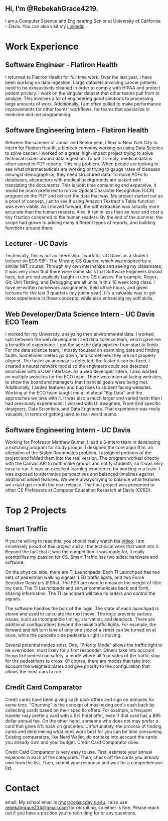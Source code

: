 ## Hi, I’m @RebekahGrace4219. 
 
I am a Computer Science and Engineering Senior at University of California - Davis. You can also visit my [Linkedin](https://www.linkedin.com/in/rebekah-grace-2567b41a4/).

# Work Experience
## Software Engineer - Flatiron Health 
I returned to Flatiron Health for full time work. Over the last year, I have been working on data ingestion. Large datasets involving cancer patients need to be exhaustively cleaned in order to comply with HIPAA and protect patient privacy. I work on the singular dataset that other teams pull from to analyze. This involves a lot of engineering good solutions to processing large amounts of work. Additionally, I am often pulled to make performance improvements for other teams' workflows, for teams that specialize in medicine and not programming. 

## Software Engineering Intern - Flatiron Health
Between the summer of Junior and Senior year, I flew to New York City to intern for Flatiron Health, a biotech company working on using Data Science to solve cancer. I worked on a great, high-impact project trying to solve technical issues around data ingestion. To put it simply, medical data is often stored in PDF reports. This is a problem. When people are looking to see what pharmaceuticals are working or trying to gauge rates of diseases amongst demographics, they need structured data. To move PDFs to databases, abstractors with medical backgrounds are tasked with translating the documents. This is both time consuming and expensive. It would be much preferred to run an Optical Character Recognition (OCR) program on the PDF and extract the data that way. My project started out as a proof of concept, just to see if using Amazon Textract's Table function was even viable. As I moved forward, the pdf extraction was actually more accurate than the human readers. Also, it ran in less than an hour and cost a tiny fraction compared to the human readers. By the end of the summer, the scope had grown to adding many different types of reports, and building functions around them. 

## Lecturer - UC Davis
Technically, this is not an internship. I work for UC Davis as a student lecturer on ECS 98F: The Missing CS Quarter, which was inspired by a similar MIT course. Through my own internships and seeing my classmates, it was very clear that there were some skills that Software Engineers should have, but are not explicitly taught in core CS classes. For example, Regex, Git, Unit Testing, and Debugging are all units in this 10 week long class. I have re-written homework assignments, held office hours, and given lectures for the last 3 quarters (my junior year). It's a valuable way to get more experience in these concepts, while also enhancing my soft skills.

## Web Developer/Data Science Intern - UC Davis ECO Team
I worked for my University, analyzing their environmental data. I worked split between the web development and data science team, which gave me a breadth of experience. I got the see the data pipeline from start to finish. For the data science team, I mostly focused on examining data and finding faults. Sometimes meters go down, and sometimes they are not properly aligned. The faster an anomaly is detected, the faster it can be fixed. I created a neural network model so the engineers could see detected anomalies with a User Interface. As a web developer intern, I also worked on multiple websites for the ECO team. There were internal facing websites, to show the board and managers that financial goals were being met. Additionally, I added features and bug fixes to student facing websites. Working at the ECO team taught me a lot about "Big Data" and the approaches we take with it. It was also a much larger and varied team than I had previously experienced. I worked with UI designers, Front-End specific designers, Data Scientists, and Data Engineers. That experience was really valuable, in terms of getting used to real-world teams.

## Software Engineering Intern - UC Davis
Working for Professor Matthew Butner, I lead a 3-intern team in developing a matching program for study groups. I designed the core algorithm, an alteration of the Stable Roommates problem. I assigned portions of the project and folded them into the real version. The program worked directly with the Canvas API to both make groups and notify students, so it was very easy to run. It was an excellent learning experience for working in a team. I was exposed to alternative perspectives and balanced timelines against additional added features. We were always trying to balance what features we could get in with the next release. The final project was presented to other CS Professors at Computer Education Research at Davis (CERD).

# Top 2 Projects
## Smart Traffic
If you're willing to read this, you should really watch the [video](https://smart-traffic-embedded-systems.glitch.me/). I am immensely proud of this project and all the technical work that went into it. Beyond the fact that it won the competition it was made for, it really exemplifies my passion for CS. Smart Traffic has two sides: hardware and software. 

On the physical side, there are TI Launchpads. Each TI Launchpad has two sets of pedestrian walking signals, LED traffic lights, and two Force Sensitive Resistors (FSRs). The FSR are used to measure the weight of little toy cars. The TI Launchpads and server communicate back and forth, sharing information. The TI launchpad will take its orders and control the signals.

The software handles the bulk of the logic. The state of each launchpad is stored and used to calculate the next move. The logic prevents various issues, such as incompatible timing, starvation, and deadlock. There are additional configurations beyond the usual traffic lights. For example, the forward and left turn lane of only one side of a street can be turned on at once, while the opposite side pedestrian light is moving.

Several potential modes exist. One, "Priority Mode" allows the traffic light to be overridden, most likely for a first responder. Others take into account things like pedestrian safety, a mode where all four sides of the traffic stop for the pedestrians to cross. Of course, there are modes that take into account the weighted plates and give priority to the configuration that allows the most cars to run.

## Credit Card Comparator
Credit cards have been giving cash back offers and sign on bonuses for some time. "Churning" is the concept of maximizing one's cash back by collecting cards based on their specific offers. For example, a frequent traveler may prefer a card with a 5% hotel offer, even if that card has a $95 dollar annual fee. On the other hand, someone who does not may prefer a card that gives 6% back on groceries. Unfortunately, the process of finding cards and determining what ones work best for you can be time consuming. Existing comparators, like Nerd Wallet, do not take into account the cards you already own and your budget. Credit Card Comparator does.

Credit Card Comparator is very easy to use. First, estimate your annual expenses in each of the categories. Then, check off the cards you already own from the list. Then, submit your response and wait for a comprehensive list.

# Contact
email: My school email is rmgrace@ucdavis.edu. I also use rebekahgrace234@gmail.com for recruiting, so either is fine. Please reach out if you have a position you're recruiting for or any questions.


<!---
RebekahGrace4219/RebekahGrace4219 is a ✨ special ✨ repository because its `README.md` (this file) appears on your GitHub profile.
You can click the Preview link to take a look at your changes.
--->
